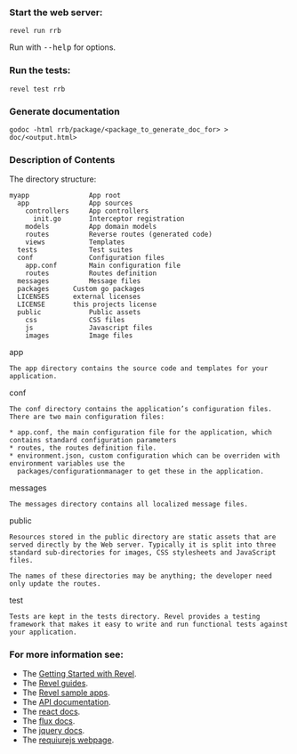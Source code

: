 ### Start the web server:

    revel run rrb

   Run with <tt>--help</tt> for options.
   
### Run the tests:

    revel test rrb
	 
### Generate documentation

    godoc -html rrb/package/<package_to_generate_doc_for> > doc/<output.html>

### Description of Contents

The directory structure:

    myapp               App root
      app               App sources
        controllers     App controllers
          init.go       Interceptor registration
        models          App domain models
        routes          Reverse routes (generated code)
        views           Templates
      tests             Test suites
      conf              Configuration files
        app.conf        Main configuration file
        routes          Routes definition
      messages          Message files
      packages		Custom go packages
      LICENSES		external licenses
      LICENSE		this projects license
      public            Public assets
        css             CSS files
        js              Javascript files
        images          Image files

app

    The app directory contains the source code and templates for your application.

conf

    The conf directory contains the application’s configuration files. There are two main configuration files:

    * app.conf, the main configuration file for the application, which contains standard configuration parameters
    * routes, the routes definition file.
    * environment.json, custom configuration which can be overriden with environment variables use the
      packages/configurationmanager to get these in the application.


messages

    The messages directory contains all localized message files.

public

    Resources stored in the public directory are static assets that are served directly by the Web server. Typically it is split into three standard sub-directories for images, CSS stylesheets and JavaScript files.

    The names of these directories may be anything; the developer need only update the routes.

test

    Tests are kept in the tests directory. Revel provides a testing framework that makes it easy to write and run functional tests against your application.

### For more information see:
* The [Getting Started with Revel](http://revel.github.io/tutorial/index.html).
* The [Revel guides](http://revel.github.io/manual/index.html).
* The [Revel sample apps](http://revel.github.io/samples/index.html).
* The [API documentation](http://revel.github.io/docs/godoc/index.html).
* The [react docs](http://facebook.github.io/react/docs/getting-started.html).
* The [flux docs](http://facebook.github.io/flux/docs/overview.html).
* The [jquery docs](http://api.jquery.com/).
* The [requiurejs webpage](http://requirejs.org/).
